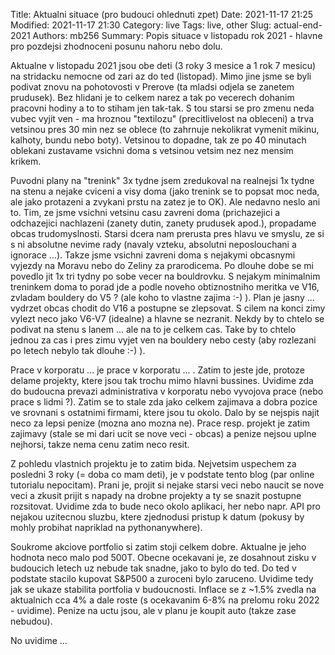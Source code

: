 Title: Aktualni situace (pro budouci ohlednuti zpet)
Date: 2021-11-17 21:25
Modified: 2021-11-17 21:30
Category: live
Tags: live, other
Slug: actual-end-2021
Authors: mb256
Summary: Popis situace v listopadu rok 2021 - hlavne pro pozdejsi zhodnoceni posunu nahoru nebo dolu.

Aktualne v listopadu 2021 jsou obe deti (3 roky 3 mesice a 1 rok 7 mesicu) na stridacku nemocne od zari az do ted (listopad). Mimo jine jsme se byli podivat znovu na pohotovosti v Prerove (ta mladsi odjela se zanetem prudusek). Bez hlidani je to celkem narez a tak po vecerech dohanim pracovni hodiny a to to stiham jen tak-tak. S tou starsi se pro zmenu neda vubec vyjit ven - ma hroznou "textilozu" (precitlivelost na obleceni) a trva vetsinou pres 30 min nez se oblece (to zahrnuje nekolikrat vymenit mikinu, kalhoty, bundu nebo boty). Vetsinou to dopadne, tak ze po 40 minutach oblekani zustavame vsichni doma s vetsinou vetsim nez nez mensim krikem.    

Puvodni plany na "trenink" 3x tydne jsem zredukoval na realnejsi 1x tydne na stenu a nejake cviceni a visy doma (jako trenink se to popsat moc neda, ale jako protazeni a zvykani prstu na zatez je to OK). Ale nedavno neslo ani to. Tim, ze jsme vsichni vetsinu casu zavreni doma (prichazejici a odchazejici nachlazeni (zanety dutin, zanety prudusek apod.), propadame obcas trudomyslnosti. Starsi dcera nam prerusta pres hlavu ve smyslu, ze si s ni absolutne nevime rady (navaly vzteku, absolutni neposlouchani a ignorace ...). Takze jsme vsichni zavreni doma s nejakymi obcasnymi vyjezdy na Moravu nebo do Zeliny za prarodicema. Po dlouhe dobe se mi povedlo jit 1x tri tydny po sobe vecer na bouldrovku. S nejakym minimalnim treninkem doma to porad jde a podle noveho obtiznostniho meritka ve V16, zvladam bouldery do V5 ? (ale koho to vlastne zajima :-) ). Plan je jasny ... vydrzet obcas chodit do V16 a postupne se zlepsovat. S cilem na konci zimy vylezt neco jako V6-V7 (idealne) a hlavne se nezranit. Nekdy by to chtelo se podivat na stenu s lanem ... ale na to je celkem cas. Take by to chtelo jednou za cas i pres zimu vyjet ven na bouldery nebo cesty (aby rozlezani po letech nebylo tak dlouhe :-) ).   

Prace v korporatu ... je prace v korporatu ... . Zatim to jeste jde, protoze delame projekty, ktere jsou tak trochu mimo hlavni bussines. Uvidime zda do budoucna prevazi administrativa v korporatu nebo vyvojova prace (nebo prace s lidmi ?). Zatim se to stale zda jako celkem zajimava a dobra pozice ve srovnani s ostatnimi firmami, ktere jsou tu okolo. Dalo by se nejspis najit neco za lepsi penize (mozna ano mozna ne). Prace resp. projekt je zatim zajimavy (stale se mi dari ucit se nove veci - obcas) a penize nejsou uplne nejhorsi, takze nema cenu zatim neco resit.   

Z pohledu vlastnich projektu je to zatim bida. Nejvetsim uspechem za posledni 3 roky (= doba co mam deti), je v podstate tento blog (par online tutorialu nepocitam). Prani je, projit si nejake starsi veci nebo naucit se nove veci a zkusit prijit s napady na drobne projekty a ty se snazit postupne rozsitovat. Uvidime zda to bude neco okolo aplikaci, her nebo napr. API pro nejakou uzitecnou sluzbu, ktere zjednodusi pristup k datum (pokusy by mohly probihat napriklad na pythonanywhere).   

Soukrome akciove portfolio si zatim stoji celkem dobre. Aktualne je jeho hodnota neco malo pod 500T. Obecne ocekavani je, ze dosahnout zisku v budoucich letech uz nebude tak snadne, jako to bylo do ted. Do ted v podstate stacilo kupovat S&P500 a zuroceni bylo zaruceno. Uvidime tedy jak se ukaze stabilita portfolia v budoucnosti. Inflace se z ~1.5% zvedla na aktualnich cca 4% a dale roste (s ocekavanim 6-8% na prelomu roku 2022 - uvidime). Penize na uctu jsou, ale v planu je koupit auto (takze zase nebudou).  

No uvidime ...   


